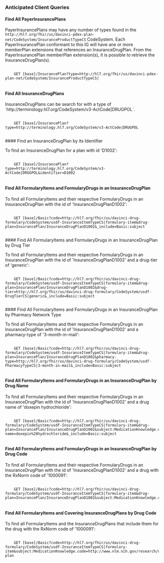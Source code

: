<a name="anticipated-client-queries"></a>
### Anticipated Client Queries

<a name="Find-all-PayerInsurancePlans"></a>
#### Find All PayerInsurancePlans

PayerInsurancePlans may have any number of types found in the `http://hl7.org/fhir/us/davinci-pdex-plan-net/CodeSystem/InsuranceProductTypeCS` CodeSystem. Each PayerInsurancePlan conformant to this IG will have ane or more memberPlan extensions that references an InsuranceDrugPlan. From the PayerInsurancePlan memberPlan extension(s), it is possible to retrieve the InsuranceDrugPlan(s).

<pre>
  <code>
    GET [base]/InsurancePlan?type=http://hl7.org/fhir/us/davinci-pdex-plan-net/CodeSystem/InsuranceProductTypeCS|
  </code>
</pre>
<a name="Find-all-InsuranceDrugPlans"></a>
#### Find All InsuranceDrugPlans
<p>
  InsuranceDrugPlans can be search for with a type of `http://terminology.hl7.org/CodeSystem/v3-ActCode|DRUGPOL`. 
</p>
<pre>
  <code>
    GET [base]/InsurancePlan?type=http://terminology.hl7.org/CodeSystem/v3-ActCode|DRUGPOL
  </code>
</pre>
<a name="Find-a-InsuranceDrugPlan-by-Planid"></a>
#### Find an InsuranceDrugPlan by its Identifier
<p>
  To find an InsuranceDrugPlan for a plan with id 'D1002': 
</p>
<pre>
  <code>
    GET [base]/InsurancePlan?type=http://terminology.hl7.org/CodeSystem/v3-ActCode|DRUGPOL&identifier=D1002
  </code>
</pre>

<a name="Find-all-FormularyItems-and-FormularyDrugs-in-a-InsuranceDrugPlan"></a>
#### Find All FormularyItems and FormularyDrugs in an InsuranceDrugPlan
<p>To find all FormularyItems and their respective FormularyDrugs in an InsuranceDrugPlan with the id of 'InsuranceDrugPlanD1002':</p>
<pre>
  <code>
    GET [base]/Basic?code=http://hl7.org/fhir/us/davinci-drug-formulary/CodeSystem/usdf-InsuranceItemTypeCS|formulary-item&drug-plan=InsurancePlan/InsuranceDrugPlanD1002&_include=Basic:subject
  </code>
</pre>
<a name="Find-all-FormularyItems-and-FormularyDrugs-in-a-InsuranceDrugPlan-by-Drug-Tier"></a>
#### Find All FormularyItems and FormularyDrugs in an InsuranceDrugPlan by Drug Tier 
<p>To find all FormularyItems and their respective FormularyDrugs in an InsuranceDrugPlan with the id of 'InsuranceDrugPlanD1002' and a drug-tier of 'generic':</p>
<pre>
  <code>
    GET [base]/Basic?code=http://hl7.org/fhir/us/davinci-drug-formulary/CodeSystem/usdf-InsuranceItemTypeCS|formulary-item&drug-plan=InsurancePlan/InsuranceDrugPlanD1002&drug-tier=http://hl7.org/fhir/us/davinci-drug-formulary/CodeSystem/usdf-DrugTierCS|generic&_include=Basic:subject
  </code>
</pre>
<a name="Find-all-FormularyItems-and-FormularyDrugs-in-a-InsuranceDrugPlan-by-Pharmacy-Network-Type"></a>
#### Find All FormularyItems and FormularyDrugs in an InsuranceDrugPlan by Pharmacy Network Type 
<p>To find all FormularyItems and their respective FormularyDrugs in an InsuranceDrugPlan with the id of 'InsuranceDrugPlanD1002' and a pharmacy-type of '3-month-in-mail':</p>
<pre>
  <code>
    GET [base]/Basic?code=http://hl7.org/fhir/us/davinci-drug-formulary/CodeSystem/usdf-InsuranceItemTypeCS|formulary-item&drug-plan=InsurancePlan/InsuranceDrugPlanD1002&pharmacy-type=http://hl7.org/fhir/us/davinci-drug-formulary/CodeSystem/usdf-PharmacyTypeCS|3-month-in-mail&_include=Basic:subject
  </code>
</pre>

<a name="Find-all-FormularyItems-and-FormularyDrugs-in-a-InsuranceDrugPlan-by-Drug-Name"></a>
#### Find All FormularyItems and FormularyDrugs in an InsuranceDrugPlan by Drug Name 
<p>To find all FormularyItems and their respective FormularyDrugs in an InsuranceDrugPlan with the id of 'InsuranceDrugPlanD1002' and a drug name of 'doxepin hydrochloride':</p>
<pre>
  <code>
    GET [base]/Basic?code=http://hl7.org/fhir/us/davinci-drug-formulary/CodeSystem/usdf-InsuranceItemTypeCS|formulary-item&drug-plan=InsurancePlan/InsuranceDrugPlanD1002&subject:MedicationKnowledge.drug-name=doxepin%20hydrochloride&_include=Basic:subject
  </code>
</pre>

<a name="Find-all-FormularyItems-and-FormularyDrugs-in-a-InsuranceDrugPlan-by-Drug-Code"></a>
#### Find All FormularyItems and FormularyDrugs in an InsuranceDrugPlan by Drug Code 
<p>To find all FormularyItems and their respective FormularyDrugs in an InsuranceDrugPlan with the id of 'InsuranceDrugPlanD1002' and a drug with the RxNorm code of '1000091':</p>
<pre>
  <code>
    GET [base]/Basic?code=http://hl7.org/fhir/us/davinci-drug-formulary/CodeSystem/usdf-InsuranceItemTypeCS|formulary-item&drug-plan=InsurancePlan/InsuranceDrugPlanD1002&subject:MedicationKnowledge.code=http://www.nlm.nih.gov/research/umls/rxnorm|1000091&_include=Basic:subject
  </code>
</pre>


<a name="Find-all-FormularyItems-and-Covering-InsuranceDrugPlans-by-Drug-Code"></a>
#### Find All FormularyItems and Covering InsuranceDrugPlans by Drug Code 
<p>To find all FormularyItems and the InsuranceDrugPlans that include them for the drug with the RxNorm code of '1000091':</p>
<pre>
  <code>
    GET [base]/Basic?code=http://hl7.org/fhir/us/davinci-drug-formulary/CodeSystem/usdf-InsuranceItemTypeCS|formulary-item&subject:MedicationKnowledge.code=http://www.nlm.nih.gov/research/umls/rxnorm|1000091&_include=Basic:drug-plan
  </code>
</pre>


